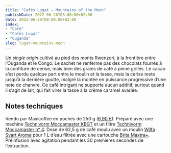 ```yaml
---
title: "Cafés Lugat — Mountains of the Moon"
publishDate: 2022-06-26T08:00:00+02:00
date: 2022-06-26T08:00:00+02:00
index:
- "Café"
- "Cafés Lugat"
- "Ouganda"
slug: lugat-mountains-moon
---
```


Un *single origin* cultivé au pied des monts Rwenzori, à la frontière entre l’Ouganda et le Congo. Le sachet ne renferme pas des chocolats fourrés à la confiture de cerise, mais bien des grains de café à peine grillés. Le cacao s’est perdu quelque part entre le moulin et la tasse, mais la cerise reste jusqu’à la dernière goutte, malgré la montée en puissance progressive d’une note de chanvre. Ce café intrigant ne supporte aucun additif, surtout quand il s’agit de lait, qui fait virer la tasse à la crème caramel avariée.

## Notes techniques

Vendu par Maxicoffee en poches de 250 g ([6,90 €](https://www.maxicoffee.com/cafe-grain-ouganda-mountains-moon-250g-cafes-lugat-p-80640.html)). Préparé avec une machine [Technivorm Moccamaster KBGT](https://amzn.to/3oKQ0KJ) et un filtre [Technivorm Moccamaster nᵒ 4](https://amzn.to/3mamexu). Dose de 62,5 g de café moulu avec un moulin [Wilfa Svart Aroma](https://amzn.to/38zVkdx) pour 1 L d’eau filtrée avec une cartouche [Brita Maxtra+](https://amzn.to/2WariXS). Préinfusion avec agitation pendant les 30 premières secondes de l’extraction.
